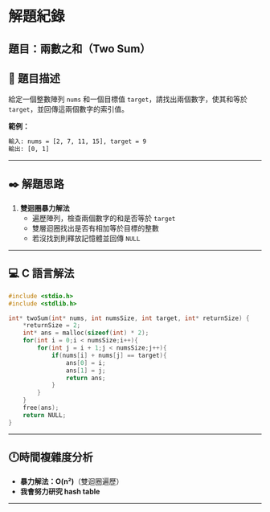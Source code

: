 # 解題紀錄

## 題目：兩數之和（Two Sum）

## 📙 題目描述
給定一個整數陣列 `nums` 和一個目標值 `target`，請找出兩個數字，使其和等於 `target`，並回傳這兩個數字的索引值。

**範例：**
```txt
輸入: nums = [2, 7, 11, 15], target = 9
輸出: [0, 1]
```

---

## ✒️ 解題思路
1. **雙迴圈暴力解法**
   - 遍歷陣列，檢查兩個數字的和是否等於 `target`
   - 雙層迴圈找出是否有相加等於目標的整數
   - 若沒找到則釋放記憶體並回傳 `NULL`
   
---

## 💻 C 語言解法

```c
#include <stdio.h>
#include <stdlib.h>

int* twoSum(int* nums, int numsSize, int target, int* returnSize) {
    *returnSize = 2;
    int* ans = malloc(sizeof(int) * 2);
    for(int i = 0;i < numsSize;i++){
        for(int j = i + 1;j < numsSize;j++){
            if(nums[i] + nums[j] == target){
                ans[0] = i;
                ans[1] = j;
                return ans;
            }
        }
    }
    free(ans);
    return NULL;
}
```

---

##  🕛時間複雜度分析
- **暴力解法：O(n²)**（雙迴圈遍歷）
- **我會努力研究 hash table**
---



